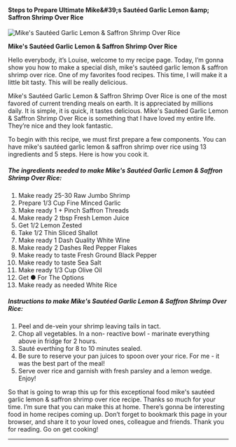             

#### Steps to Prepare Ultimate Mike&amp;#39;s Sautéed Garlic Lemon &amp;amp; Saffron Shrimp Over Rice

![Mike's Sautéed Garlic Lemon &amp; Saffron Shrimp Over Rice](https://img-global.cpcdn.com/recipes/f9b484ea02b1830f/751x532cq70/mikes-sauteed-garlic-lemon-saffron-shrimp-over-rice-recipe-main-photo.jpg)

**Mike's Sautéed Garlic Lemon &amp; Saffron Shrimp Over Rice**

Hello everybody, it’s Louise, welcome to my recipe page. Today, I’m gonna show you how to make a special dish, mike's sautéed garlic lemon & saffron shrimp over rice. One of my favorites food recipes. This time, I will make it a little bit tasty. This will be really delicious.

Mike's Sautéed Garlic Lemon & Saffron Shrimp Over Rice is one of the most favored of current trending meals on earth. It is appreciated by millions daily. It is simple, it is quick, it tastes delicious. Mike's Sautéed Garlic Lemon & Saffron Shrimp Over Rice is something that I have loved my entire life. They’re nice and they look fantastic.

To begin with this recipe, we must first prepare a few components. You can have mike's sautéed garlic lemon & saffron shrimp over rice using 13 ingredients and 5 steps. Here is how you cook it.

##### The ingredients needed to make Mike's Sautéed Garlic Lemon & Saffron Shrimp Over Rice:

1.  Make ready 25-30 Raw Jumbo Shrimp
2.  Prepare 1/3 Cup Fine Minced Garlic
3.  Make ready 1 + Pinch Saffron Threads
4.  Make ready 2 tbsp Fresh Lemon Juice
5.  Get 1/2 Lemon Zested
6.  Take 1/2 Thin Sliced Shallot
7.  Make ready 1 Dash Quality White Wine
8.  Make ready 2 Dashes Red Pepper Flakes
9.  Make ready to taste Fresh Ground Black Pepper
10.  Make ready to taste Sea Salt
11.  Make ready 1/3 Cup Olive Oil
12.  Get ● For The Options
13.  Make ready as needed White Rice

##### Instructions to make Mike's Sautéed Garlic Lemon & Saffron Shrimp Over Rice:

1.  Peel and de-vein your shrimp leaving tails in tact.
2.  Chop all vegetables. In a non- reactive bowl - marinate everything above in fridge for 2 hours.
3.  Sauté everthing for 8 to 10 minutes sealed.
4.  Be sure to reserve your pan juices to spoon over your rice. For me - it was the best part of the meal!
5.  Serve over rice and garnish with fresh parsley and a lemon wedge. Enjoy!

So that is going to wrap this up for this exceptional food mike's sautéed garlic lemon & saffron shrimp over rice recipe. Thanks so much for your time. I’m sure that you can make this at home. There’s gonna be interesting food in home recipes coming up. Don’t forget to bookmark this page in your browser, and share it to your loved ones, colleague and friends. Thank you for reading. Go on get cooking!

* * *